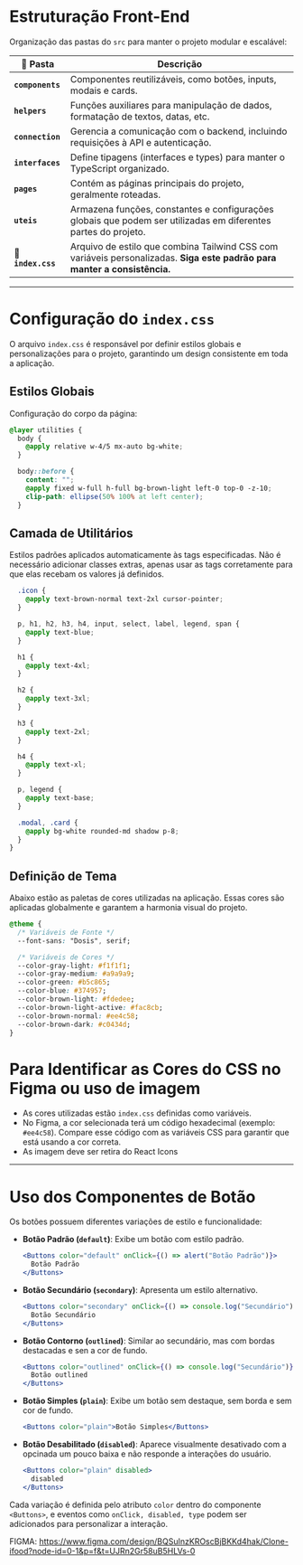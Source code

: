 # Estruturação Front-End

Organização das pastas do `src` para manter o projeto modular e escalável:

| 📂 Pasta           | Descrição                                                                                                                 |
| ------------------ | ------------------------------------------------------------------------------------------------------------------------- |
| **`components`**   | Componentes reutilizáveis, como botões, inputs, modais e cards.                                                           |
| **`helpers`**      | Funções auxiliares para manipulação de dados, formatação de textos, datas, etc.                                           |
| **`connection`**   | Gerencia a comunicação com o backend, incluindo requisições à API e autenticação.                                         |
| **`interfaces`**   | Define tipagens (interfaces e types) para manter o TypeScript organizado.                                                 |
| **`pages`**        | Contém as páginas principais do projeto, geralmente roteadas.                                                             |
| **`uteis`**        | Armazena funções, constantes e configurações globais que podem ser utilizadas em diferentes partes do projeto.            |
| 🎨 **`index.css`** | Arquivo de estilo que combina Tailwind CSS com variáveis personalizadas. **Siga este padrão para manter a consistência.** |

---

# Configuração do `index.css`

O arquivo `index.css` é responsável por definir estilos globais e personalizações para o projeto, garantindo um design consistente em toda a aplicação.

## Estilos Globais

Configuração do corpo da página:

```css
@layer utilities {
  body {
    @apply relative w-4/5 mx-auto bg-white;
  }

  body::before {
    content: "";
    @apply fixed w-full h-full bg-brown-light left-0 top-0 -z-10;
    clip-path: ellipse(50% 100% at left center);
  }
```

## Camada de Utilitários

Estilos padrões aplicados automaticamente às tags especificadas. Não é necessário adicionar classes extras, apenas usar as tags corretamente para que elas recebam os valores já definidos.

```css
  .icon {
    @apply text-brown-normal text-2xl cursor-pointer;
  }

  p, h1, h2, h3, h4, input, select, label, legend, span {
    @apply text-blue;
  }

  h1 {
    @apply text-4xl;
  }

  h2 {
    @apply text-3xl;
  }

  h3 {
    @apply text-2xl;
  }

  h4 {
    @apply text-xl;
  }

  p, legend {
    @apply text-base;
  }

  .modal, .card {
    @apply bg-white rounded-md shadow p-8;
  }
}
```

## Definição de Tema

Abaixo estão as paletas de cores utilizadas na aplicação. Essas cores são aplicadas globalmente e garantem a harmonia visual do projeto.

```css
@theme {
  /* Variáveis de Fonte */
  --font-sans: "Dosis", serif;

  /* Variáveis de Cores */
  --color-gray-light: #f1f1f1;
  --color-gray-medium: #a9a9a9;
  --color-green: #b5c865;
  --color-blue: #374957;
  --color-brown-light: #fdedee;
  --color-brown-light-active: #fac8cb;
  --color-brown-normal: #ee4c58;
  --color-brown-dark: #c0434d;
}
```

# Para Identificar as Cores do CSS no Figma ou uso de imagem

- As cores utilizadas estão `index.css` definidas como variáveis.
- No Figma, a cor selecionada terá um código hexadecimal (exemplo: `#ee4c58`). Compare esse código com as variáveis CSS para garantir que está usando a cor correta.
- As imagem deve ser retira do React Icons

---

# Uso dos Componentes de Botão

Os botões possuem diferentes variações de estilo e funcionalidade:

- **Botão Padrão (`default`)**: Exibe um botão com estilo padrão.

  ```jsx
  <Buttons color="default" onClick={() => alert("Botão Padrão")}>
    Botão Padrão
  </Buttons>
  ```

- **Botão Secundário (`secondary`)**: Apresenta um estilo alternativo.

  ```jsx
  <Buttons color="secondary" onClick={() => console.log("Secundário")}>
    Botão Secundário
  </Buttons>
  ```

- **Botão Contorno (`outlined`)**: Similar ao secundário, mas com bordas destacadas e sen a cor de fundo.

  ```jsx
  <Buttons color="outlined" onClick={() => console.log("Secundário")}>
    Botão outlined
  </Buttons>
  ```

- **Botão Simples (`plain`)**: Exibe um botão sem destaque, sem borda e sem cor de fundo.

  ```jsx
  <Buttons color="plain">Botão Simples</Buttons>
  ```

- **Botão Desabilitado (`disabled`)**: Aparece visualmente desativado com a opcinada um pouco baixa e não responde a interações do usuário.
  ```jsx
  <Buttons color="plain" disabled>
    disabled
  </Buttons>
  ```

Cada variação é definida pelo atributo `color` dentro do componente `<Buttons>`, e eventos como `onClick, disabled, type` podem ser adicionados para personalizar a interação.

FIGMA: https://www.figma.com/design/BQSuInzKROscBjBKKd4hak/Clone-ifood?node-id=0-1&p=f&t=UJRn2Gr58uB5HLVs-0
